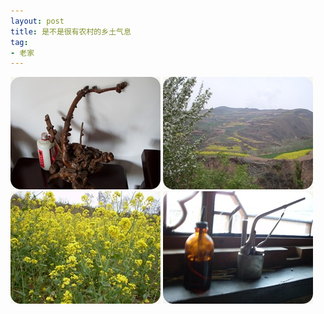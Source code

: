 ```yaml
---
layout: post
title: 是不是很有农村的乡土气息
tag:
- 老家
---
```

<p><a href="/assets/images/2010/06/SDC10753.jpg"><img style="border-right-width: 0px; display: inline; border-top-width: 0px; border-bottom-width: 0px; border-left-width: 0px" title="SDC10753" border="0" alt="SDC10753" src="/assets/images/2010/06/SDC10753_thumb.jpg" width="240" height="180" /></a> <a href="/assets/images/2010/06/SDC10739.jpg"><img style="border-right-width: 0px; display: inline; border-top-width: 0px; border-bottom-width: 0px; border-left-width: 0px" title="SDC10739" border="0" alt="SDC10739" src="/assets/images/2010/06/SDC10739_thumb.jpg" width="240" height="180" /></a>&#160; <a href="/assets/images/2010/06/SDC10730.jpg"><img style="border-right-width: 0px; display: inline; border-top-width: 0px; border-bottom-width: 0px; border-left-width: 0px" title="SDC10730" border="0" alt="SDC10730" src="/assets/images/2010/06/SDC10730_thumb.jpg" width="240" height="180" /></a> <a href="/assets/images/2010/06/SDC10760.jpg"><img style="border-right-width: 0px; display: inline; border-top-width: 0px; border-bottom-width: 0px; border-left-width: 0px" title="SDC10760" border="0" alt="SDC10760" src="/assets/images/2010/06/SDC10760_thumb.jpg" width="240" height="180" /></a></p>
